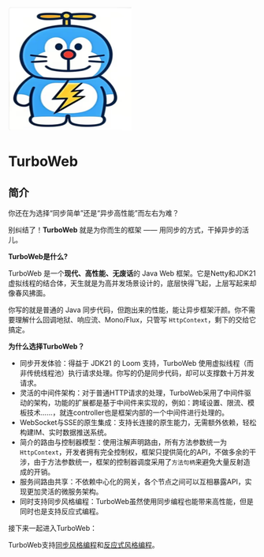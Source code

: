 # <img src=".\docs\image\logo.png"/>
# TurboWeb

## 简介

你还在为选择“同步简单”还是“异步高性能”而左右为难？

别纠结了！**TurboWeb** 就是为你而生的框架 —— 用同步的方式，干掉异步的活儿。

**TurboWeb是什么?** 

TurboWeb 是一个**现代、高性能、无废话**的 Java Web 框架。它是Netty和JDK21虚拟线程的结合体，天生就是为高并发场景设计的，底层快得飞起，上层写起来却像春风拂面。

你写的就是普通的 Java 同步代码，但跑出来的性能，能让异步框架汗颜。你不需要理解什么回调地狱、响应流、Mono/Flux，只管写 `HttpContext`，剩下的交给它搞定。

**为什么选择TurboWeb？** 

- 同步开发体验：得益于 JDK21 的 Loom 支持，TurboWeb 使用虚拟线程（而非传统线程池）执行请求处理。你写的仍是同步代码，却可以支撑数十万并发请求。
- 灵活的中间件架构：对于普通HTTP请求的处理，TurboWeb采用了中间件驱动的架构，功能的扩展都是基于中间件来实现的，例如：跨域设置、限流、模板技术......，就连controller也是框架内部的一个中间件进行处理的。
- WebSocket与SSE的原生集成：支持长连接的原生能力，无需额外依赖，轻松构建IM、实时数据推送系统。
- 简介的路由与控制器模型：使用注解声明路由，所有方法参数统一为``HttpContext``，开发者拥有完全控制权，框架只提供简化的API，不做多余的干涉，由于方法参数统一，框架的控制器调度采用了``方法句柄``来避免大量反射造成的开销。
- 服务间路由共享：不依赖中心化的网关，各个节点之间可以互相暴露API，实现更加灵活的微服务架构。
- 同时支持同步风格编程：TurboWeb虽然使用同步编程也能带来高性能，但是同时也是支持反应式编程。

接下来一起进入TurboWeb：

TurboWeb支持[同步风格编程](./docs/sync/guide.md)和[反应式风格编程](./docs/reactive/guide.md)。

